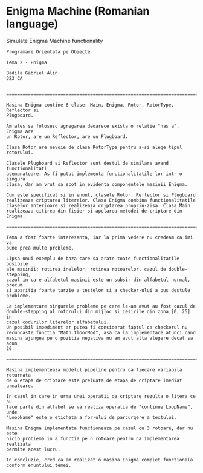 # Enigma Machine (Romanian language)
Simulate Enigma Machine functionality


	Programare Orientata pe Obiecte
	
	Tema 2 - Enigma
	
	Badila Gabriel Alin
	323 CA
	
	
	============================================================================
	
	Masina Enigma contine 6 clase: Main, Enigma, Rotor, RotorType, Reflector si 
	Plugboard.
	
	Am ales sa folosesc agregarea deoarece exista o relatie "has a", Enigma are 
	un Rotor, are un Reflector, are un Plugboard.
	
	Clasa Rotor are nevoie de clasa RotorType pentru a-si alege tipul rotorului.
	
	Clasele Plugboard si Reflector sunt destul de similare avand functionalitati 
	asemanatoare. As fi putut implementa functionalitatile lor intr-o singura 
	clasa, dar am vrut sa scot in evidenta componentele masinii Enigma.
	
	Cum este specificat si in enunt, clasele Rotor, Reflector si Plugboard 
	realizeaza criptarea literelor. Clasa Enigma combina functionalitatile 
	claselor anterioare si realizeaza criptarea propriu-zisa. Clasa Main 
	realizeaza citirea din fisier si apelarea metodei de criptare din Enigma.
	
	============================================================================
	
	Tema a fost foarte interesanta, iar la prima vedere nu credeam ca imi va 
	pune prea multe probleme.
	
	Lipsa unui exemplu de baza care sa arate toate functionalitatile posibile 
	ale masinii: rotirea inelelor, rotirea rotoarelor, cazul de double-stepping, 
	cazul in care alfabetul masinii este un subsir din alfabetul normal, precum 
	si aparitia foarte tarzie a testelor si a checker-ului a pus destule 
	probleme.
	
	La implementare singurele probleme pe care le-am avut au fost cazul de 
	double-stepping al rotorului din mijloc si iesirile din zona [0, 25] in 
	cazul codurilor literelor alfabetului.
	Un posibil impediment ar putea fi considerat faptul ca checkerul nu 
	recunoaste functia "Math.floorMod", asa ca la implementare atunci cand 
	masina ajungea pe o pozitia negativa nu am avut alta alegere decat sa adun 
	26.
	
	============================================================================
	
	Masina implementeaza modelul pipeline pentru ca fiecare variabila returnata 
	de o etapa de criptare este preluata de etapa de criptare imediat urmatoare.
	
	In cazul in care in urma unei operatii de criptare rezulta o litera ce nu 
	face parte din alfabet se va realiza operatia de "continue LoopName", unde 
	"LoopName" este o eticheta a for-ului de parcurgere a textului.
	
	Masina Enigma implementata functioneaza pe cazul cu 3 rotoare, dar nu este 
	nicio problema in a functia pe n rotoare pentru ca implementarea realizata 
	permite acest lucru.

	In concluzie, cred ca am realizat o masina Enigma complet functionala 
	conform enuntului temei.
